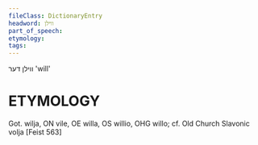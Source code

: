 ```yaml
---
fileClass: DictionaryEntry
headword: ווילן
part_of_speech: 
etymology: 
tags: 
---
```

ווילן
דער 
'will'

ETYMOLOGY
===========
Got. wilja, ON vile, OE willa, OS willio, OHG willo; cf. Old Church Slavonic volja
[Feist 563]